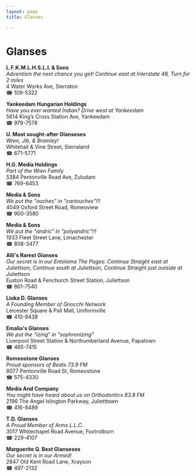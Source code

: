 ```yaml
---
layout: page 
title: Glanses

---
```



# Glanses


 **L.F.K.M.L.H.S.L.I. & Sons**  
_Adventism the next chance you get! 
Continue east at Interstate 48, Turn for 2 miles_  
4 Water Works Ave, Sierraton  
☎ 109-5322

**Yankeedam Hungarian Holdings**  
_Have you ever wanted Indian? 
Drive west at Yankeedam_  
5614 King’s Cross Station Ave, Yankeedam  
☎ 979-7578

**U. Most sought-after Glanseses**  
_Wren, Jib, & Bramley!_  
Whitehall & Vine Street, Sierraland  
☎ 671-5771

**H.G. Media Holdings**  
_Part of the Wren Family_  
5384 Pentonville Road Ave, Zuludam  
☎ 769-6453

**Media & Sons**  
_We put the "ouches" in "cartouches"!!!_  
4049 Oxford Street Road, Romeoview  
☎ 900-3580

**Media & Sons**  
_We put the "andric" in "polyandric"!!!_  
1933 Fleet Street Lane, Limachester  
☎ 808-3477

**Alli's Rarest Glanses**  
_Our secret is in our Entoloma 
The Pages: Continue Straight east at Juliettson, Continue south at Juliettson, Continue Straight just outside at Juliettson_  
Euston Road & Fenchurch Street Station, Juliettson  
☎ 861-7540

**Liuka D. Glanses**  
_A Founding Member of Gnocchi Network_  
Leicester Square & Pall Mall, Uniformville  
☎ 410-9438

**Emalia's Glanses**  
_We put the "izing" in "sophronizing"_  
Liverpool Street Station & Northumberland Avenue, Papatown  
☎ 465-7415

**Romeostone Glanses**  
_Proud sponsors of Beats 73.9 FM_  
8077 Pentonville Road St, Romeostone  
☎ 575-4330

**Media And Company**  
_You might have heard about us on Orthodontics 83.8 FM_  
2196 The Angel Islington Parkway, Julietttown  
☎ 416-8489

**T.D. Glanses**  
_A Proud Member of Arms L.L.C._  
3017 Whitechapel Road Avenue, Foxtrotburn  
☎ 229-4107

**Marguerite Q. Best Glanseses**  
_Our secret is in our Armed!_  
2847 Old Kent Road Lane, Xrayson  
☎ 497-2132

